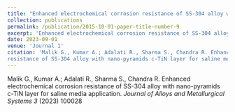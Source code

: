 ```yaml
---
title: "Enhanced electrochemical corrosion resistance of SS-304 alloy with nano-pyramids c-TiN layer for saline media application."
collection: publications
permalink: /publication/2015-10-01-paper-title-number-9
excerpt: 'Enhanced electrochemical corrosion resistance of SS-304 alloy with nano-pyramids c-TiN layer for saline media application.'
date: 2023-09-01
venue: 'Journal 1'
citation: 'Malik G., Kumar A.; Adalati R., Sharma S., Chandra R. Enhanced electrochemical corrosion
resistance of SS-304 alloy with nano-pyramids c-TiN layer for saline media application. <i>Journal of Alloys and Metallurgical Systems 3</i> (2023) 100028'
---
```

Malik G., Kumar A.; Adalati R., Sharma S., Chandra R. Enhanced electrochemical corrosion
resistance of SS-304 alloy with nano-pyramids c-TiN layer for saline media application. <i>Journal of Alloys and Metallurgical Systems 3</i> (2023) 100028